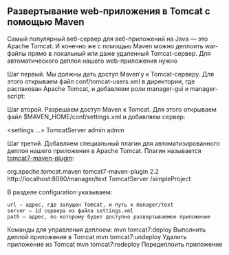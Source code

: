 ## Развертывание web-приложения в Tomcat с помощью Maven

Самый популярный веб-сервер для веб-приложений на Java — это Apache Tomcat.
И конечно же с помощью Maven можно деплоить war-файлы прямо в локальный или даже удаленный Tomcat-сервер.
Для автоматического деплоя нашего web-приложения нужно

Шаг первый. Мы должны дать доступ Maven’у к Tomcat-серверу.
Для этого открываем файл conf/tomcat-users.xml в директории, где распакован Apache Tomcat,
и добавляем роли manager-gui и manager-script:

<?xml version='1.0' encoding='utf-8'?>
<tomcat-users>
  <role rolename="manager-gui"/>
  <role rolename="manager-script"/>
  <user username="admin" password="admin" roles="manager-gui,manager-script" />
</tomcat-users>

Шаг второй. Разрешаем доступ Maven к Tomcat.
Для этого открываем файл $MAVEN_HOME/conf/settings.xml и добавляем сервер:

<?xml version="1.0" encoding="UTF-8"?>
<settings ...>
  <servers>
	<server>
  	<id>TomcatServer</id>
  	<username>admin</username>
  	<password>admin</password>
	</server>
  </servers>
</settings>

Шаг третий. Добавляем специальный плагин для автоматизированного деплоя нашего приложения в Apache Tomcat.
Плагин называется [tomcat7-maven-plugin](https://tomcat.apache.org/maven-plugin-2.2/):

<build>
    	<plugins>
        	<plugin>
                <groupId>org.apache.tomcat.maven</groupId>
                <artifactId>tomcat7-maven-plugin</artifactId>
                <version>2.2</version>
            	<configuration>
                    <url>http://localhost:8080/manager/text</url>
                    <server>TomcatServer</server>
                	<path>/simpleProject</path>
            	</configuration>
        	</plugin>
    	</plugins>
	</build>
  
  В разделе configuration указываем:

    url — адрес, где запущен Tomcat, и путь к manager/text
    server — id сервера из файла settings.xml
    path — адрес, по которому будет доступно развертываемое приложение

Команды для управления деплоем:
mvn tomcat7:deploy 	Выполнить деплой приложения в Tomcat
mvn tomcat7:undeploy 	Удалить приложение из Tomcat
mvn tomcat7:redeploy 	Передеплоить приложение
